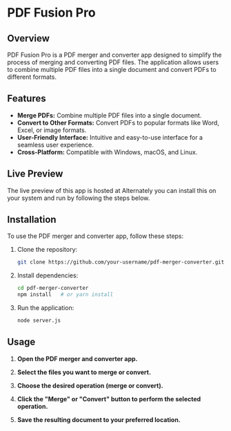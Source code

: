 # PDF Fusion Pro

## Overview

PDF Fusion Pro is a PDF merger and converter app designed to simplify the process of merging and converting PDF files. The application allows users to combine multiple PDF files into a single document and convert PDFs to different formats.

## Features

- **Merge PDFs:** Combine multiple PDF files into a single document.
- **Convert to Other Formats:** Convert PDFs to popular formats like Word, Excel, or image formats.
- **User-Friendly Interface:** Intuitive and easy-to-use interface for a seamless user experience.
- **Cross-Platform:** Compatible with Windows, macOS, and Linux.


## Live Preview

The live preview of this app is hosted at []()
Alternately you can install this on your system and run by following the steps below.

## Installation

To use the PDF merger and converter app, follow these steps:

1. Clone the repository:

   ```bash
   git clone https://github.com/your-username/pdf-merger-converter.git
   
2. Install dependencies:

   ```bash
   cd pdf-merger-converter
   npm install   # or yarn install

3. Run the application:
   
   ```bash
   node server.js

## Usage 
1. **Open the PDF merger and converter app.**

2. **Select the files you want to merge or convert.**

3. **Choose the desired operation (merge or convert).**

4. **Click the "Merge" or "Convert" button to perform the selected operation.**

5. **Save the resulting document to your preferred location.**

   
   
